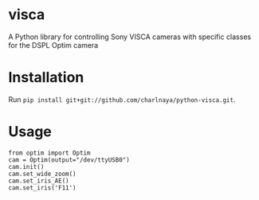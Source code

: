 # visca
A Python library for controlling Sony VISCA cameras with specific classes for the DSPL Optim camera

# Installation

Run `pip install git+git://github.com/charlnaya/python-visca.git`.

# Usage

```
from optim import Optim
cam = Optim(output="/dev/ttyUSB0")
cam.init()
cam.set_wide_zoom()
cam.set_iris_AE()
cam.set_iris('F11')

```

